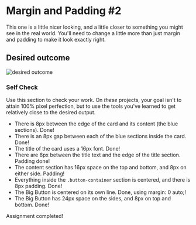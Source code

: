 # Margin and Padding #2

This one is a little nicer looking, and a little closer to something you might see in the real world. You'll need to change a little more than just margin and padding to make it look exactly right.

## Desired outcome
![desired outcome](./desired-outcome.png)

### Self Check
Use this section to check your work. On _these_ projects, your goal isn't to attain 100% pixel perfection, but to use the tools you've learned to get relatively close to the desired output.

- There is 8px between the edge of the card and its content (the blue sections). Done!
- There is an 8px gap between each of the blue sections inside the card. Done!
- The title of the card uses a 16px font. Done!
- There are 8px between the title text and the edge of the title section. Padding done!
- The content section has 16px space on the top and bottom, and 8px on either side. Padding!
- Everything inside the `.button-container` section is centered, and there is 8px padding. Done!
- The Big Button is centered on its own line. Done, using margin: 0 auto;!
- The Big Button has 24px space on the sides, and 8px on top and bottom. Done!

Assignment completed!
